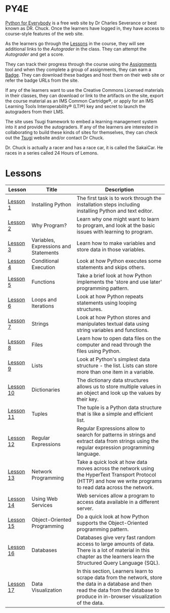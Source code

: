 
# PY4E

[Python for Everybody](https://www.py4e.com/) is a free web site by Dr Charles Severance or best known as DR. Chuck. Once the learners have logged in, they have access to course-style features of the web site.

As the learners go through the [Lessons](https://www.py4e.com/lessons) in the course, they will see additional links to the _Autograder_ in the class. They can attempt the _Autograder_ and get a score.

They can track their progress through the course using the [Assignments](https://www.py4e.com/assignments) tool and when they complete a group of assignments, they can earn a [Badge](https://www.py4e.com/badges). They can download these badges and host them on their web site or refer the badge URLs from the site.

If any of the learners want to use the Creative Commons Licensed materials in their classes, they can download or link to the artifacts on the site, export the course material as an IMS Common Cartridge®, or apply for an IMS Learning Tools Interoperability® (LTI®) key and secret to launch the autograders from their LMS.

The site uses Tsugi framework to embed a learning management system into it and provide the autograders. If any of the learners are interested in collaborating to build these kinds of sites for themselves, they can check out the [Tsugi](tsugi.org) website and/or contact Dr Chuck.

Dr. Chuck is actually a racer and has a race car, it is called the SakaiCar. He races in a series called 24 Hours of Lemons.

# Lessons

| Lesson | Title | Description |
|---|---|---|
| [Lesson 1](https://www.py4e.com/lessons/install) | Installing Python | The first task is to work through the installation steps including installing Python and text editor. |
| [Lesson 2](https://www.py4e.com/lessons/intro) | Why Program? | Learn why one might want to learn to program, and look at the basic issues with learning to program. |
| [Lesson 3](https://www.py4e.com/lessons/memory) | Variables, Expressions and Statements | Learn how to make variables and store data in those variables. |
| [Lesson 4](https://www.py4e.com/lessons/logic) | Conditional Execution | Look at how Python executes some statements and skips others. |
| [Lesson 5](https://www.py4e.com/lessons/functions) | Functions | Take a brief look at how Python implements the 'store and use later' programming pattern. |
| [Lesson 6](https://www.py4e.com/lessons/loops) | Loops and Iterations | Look at how Python repeats statements using looping structures. |
| [Lesson 7](https://www.py4e.com/lessons/strings) | Strings | Look at how Python stores and manipulates textual data using string variables and functions. |
| [Lesson 8](https://www.py4e.com/lessons/files) | Files | Learn how to open data files on the computer and read through the files using Python. |
| [Lesson 9](https://www.py4e.com/lessons/lists) | Lists | Look at Python's simplest data structure - the list. Lists can store more than one item in a variable. |
| [Lesson 10](https://www.py4e.com/lessons/dictionary) | Dictionaries | The dictionary data structures allows us to store multiple values in an object and look up the values by their key. |
| [Lesson 11](https://www.py4e.com/lessons/tuples) | Tuples | The tuple is a Python data structure that is like a simple and efficient list. |
| [Lesson 12](https://www.py4e.com/lessons/regex) | Regular Expressions | Regular Expressions allow to search for patterns in strings and extract data from strings using the regular expression programming language. |
| [Lesson 13](https://www.py4e.com/lessons/network) | Network Programming | Take a quick look at how data moves across the network using the HyperText Transport Protocol (HTTP) and how we write programs to read data across the network. |
| [Lesson 14](https://www.py4e.com/lessons/servces) | Using Web Services | Web services allow a program to access data available in a different server. |
| [Lesson 15](https://www.py4e.com/lessons/Objects) | Object-Oriented Programming | Do a quick look at how Python supports the Object-Oriented programming pattern. |
| [Lesson 16](https://www.py4e.com/lessons/database) | Databases | Databases give very fast random access to large amounts of data. There is a lot of material in this chapter as the learners learn the Structured Query Language (SQL). |
| [Lesson 17](https://www.py4e.com/lessons/dataviz) | Data Visualization | In this section, Learners learn to scrape data from the network, store the data in a database and then read the data from the database to produce in in-browser visualization of the data. |